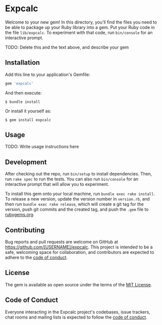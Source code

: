 # Expcalc

Welcome to your new gem! In this directory, you'll find the files you need to be able to package up your Ruby library into a gem. Put your Ruby code in the file `lib/expcalc`. To experiment with that code, run `bin/console` for an interactive prompt.

TODO: Delete this and the text above, and describe your gem

## Installation

Add this line to your application's Gemfile:

```ruby
gem 'expcalc'
```

And then execute:

    $ bundle install

Or install it yourself as:

    $ gem install expcalc

## Usage

TODO: Write usage instructions here

## Development

After checking out the repo, run `bin/setup` to install dependencies. Then, run `rake spec` to run the tests. You can also run `bin/console` for an interactive prompt that will allow you to experiment.

To install this gem onto your local machine, run `bundle exec rake install`. To release a new version, update the version number in `version.rb`, and then run `bundle exec rake release`, which will create a git tag for the version, push git commits and the created tag, and push the `.gem` file to [rubygems.org](https://rubygems.org).

## Contributing

Bug reports and pull requests are welcome on GitHub at https://github.com/[USERNAME]/expcalc. This project is intended to be a safe, welcoming space for collaboration, and contributors are expected to adhere to the [code of conduct](https://github.com/[USERNAME]/expcalc/blob/master/CODE_OF_CONDUCT.md).

## License

The gem is available as open source under the terms of the [MIT License](https://opensource.org/licenses/MIT).

## Code of Conduct

Everyone interacting in the Expcalc project's codebases, issue trackers, chat rooms and mailing lists is expected to follow the [code of conduct](https://github.com/[USERNAME]/expcalc/blob/master/CODE_OF_CONDUCT.md).
